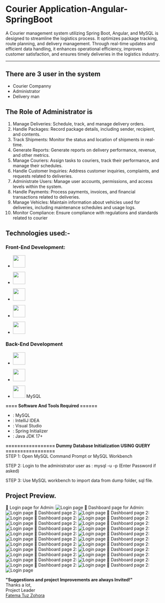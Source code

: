 # Courier Application-Angular-SpringBoot


A Courier management system utilizing Spring Boot, Angular, and MySQL is designed to streamline the logistics process. It optimizes package tracking, route planning, and delivery management. Through real-time updates and efficient data handling, it enhances operational efficiency, improves customer satisfaction, and ensures timely deliveries in the logistics industry.
-----------------   ---------------------------------------------
## There are 3 user in the system
- Courier Companny
- Administrator
- Delivery man

## The Role of Administrator is
1. Manage Deliveries: Schedule, track, and manage delivery orders.
2. Handle Packages: Record package details, including sender, recipient, and contents.
3. Track Shipments: Monitor the status and location of shipments in real-time.
4. Generate Reports: Generate reports on delivery performance, revenue, and other metrics.
5. Manage Couriers: Assign tasks to couriers, track their performance, and manage their schedules.
6. Handle Customer Inquiries: Address customer inquiries, complaints, and requests related to deliveries.
7. Administrate Users: Manage user accounts, permissions, and access levels within the system.
8. Handle Payments: Process payments, invoices, and financial transactions related to deliveries.
9. Manage Vehicles: Maintain information about vehicles used for deliveries, including maintenance schedules and usage logs.
10. Monitor Compliance: Ensure compliance with regulations and standards related to courier 

## Technologies used:-
### Front-End Development:
- [<img src="https://github.com/SadlyAhamed/Spring-Boot-With-Angular-Project/blob/main/Screenshots/svg/html5.svg" width="40" height="40">](https://github.com/SadlyAhamed)
  
- [<img src="https://github.com/SadlyAhamed/Spring-Boot-With-Angular-Project/blob/main/Screenshots/svg/css3.svg" width="40" height="40">](https://github.com/SadlyAhamed)
  
- [<img src="https://github.com/SadlyAhamed/Spring-Boot-With-Angular-Project/blob/main/Screenshots/svg/bootstrap-logo-shadow.png" width="40" height="40">](https://github.com/SadlyAhamed)
  
- [<img src="https://github.com/SadlyAhamed/Spring-Boot-With-Angular-Project/blob/main/Screenshots/svg/javascript.svg" width="40" height="40">](https://github.com/SadlyAhamed)
  
- [<img src="https://github.com/SadlyAhamed/Spring-Boot-With-Angular-Project/blob/main/Screenshots/svg/angular.svg" width="40" height="40">](https://github.com/SadlyAhamed)
  
### Back-End Development
- [<img src="https://github.com/SadlyAhamed/Spring-Boot-With-Angular-Project/blob/main/Screenshots/svg/spring_boot.svg" width="40" height="40">](https://github.com/SadlyAhamed)
  
- [<img src="https://github.com/SadlyAhamed/Spring-Boot-With-Angular-Project/blob/main/Screenshots/svg/hibernate.png" width="40" height="40">](https://github.com/SadlyAhamed)
  
-  [<img src="Screensort/mysql.png" width="40" height="40">](https://github.com/SadlyAhame) MySQL

**==== Software And Tools Required ======**
- :  MySQL
- :  IntelliJ IDEA
- :  Visual Studio
- :  Spring Initializer
- :  Java JDK 17+


**================= Dummy Database Initialization USING QUERY =================**  
STEP 1: Open MySQL Command Prompt or MySQL Workbench

STEP 2: Login to the administrator user as : mysql -u <username> -p (Enter Password if asked)

STEP 3: Use MySQL workbench to import data from dump folder, sql file.

Project Preview.
---------------------------------------------------------------------
:pushpin: Login page for Admin:
![ Login page](https://github.com/fatemazohor/MerchandiseManagement--Angular-Spring-Boot/blob/main/screenshot/techpack1.JPG)
:pushpin: Dashboard page for Admin:
![ Login page](https://github.com/fatemazohor/MerchandiseManagement--Angular-Spring-Boot/blob/main/screenshot/tp2.JPG)
:pushpin: Dashboard page 2:
![ Login page](https://github.com/fatemazohor/MerchandiseManagement--Angular-Spring-Boot/blob/main/screenshot/tp3.JPG)
:pushpin: Dashboard page 2:
![ Login page](https://github.com/fatemazohor/MerchandiseManagement--Angular-Spring-Boot/blob/main/screenshot/tp4.JPG)
:pushpin: Dashboard page 2:
![ Login page](https://github.com/fatemazohor/MerchandiseManagement--Angular-Spring-Boot/blob/main/screenshot/tp5.JPG)
:pushpin: Dashboard page 2:
![ Login page](https://github.com/fatemazohor/MerchandiseManagement--Angular-Spring-Boot/blob/main/screenshot/tp6.JPG)
:pushpin: Dashboard page 2:
![ Login page](https://github.com/fatemazohor/MerchandiseManagement--Angular-Spring-Boot/blob/main/screenshot/tp7.JPG)
:pushpin: Dashboard page 2:
![ Login page](https://github.com/fatemazohor/MerchandiseManagement--Angular-Spring-Boot/blob/main/screenshot/tp8.JPG)
:pushpin: Dashboard page 2:
![ Login page](https://github.com/fatemazohor/MerchandiseManagement--Angular-Spring-Boot/blob/main/screenshot/tp9.JPG)
:pushpin: Dashboard page 2:
![ Login page](https://github.com/fatemazohor/MerchandiseManagement--Angular-Spring-Boot/blob/main/screenshot/tp10.JPG)
:pushpin: Dashboard page 2:
![ Login page](https://github.com/fatemazohor/MerchandiseManagement--Angular-Spring-Boot/blob/main/screenshot/tp11.JPG)
:pushpin: Dashboard page 2:
![ Login page](https://github.com/fatemazohor/MerchandiseManagement--Angular-Spring-Boot/blob/main/screenshot/tp12.JPG)
:pushpin: Dashboard page 2:
![ Login page](https://github.com/fatemazohor/MerchandiseManagement--Angular-Spring-Boot/blob/main/screenshot/tp13.JPG)
:pushpin: Dashboard page 2:
![ Login page](https://github.com/fatemazohor/MerchandiseManagement--Angular-Spring-Boot/blob/main/screenshot/tp14.JPG)
:pushpin: Dashboard page 2:
![ Login page](https://github.com/fatemazohor/MerchandiseManagement--Angular-Spring-Boot/blob/main/screenshot/tp15.JPG)
:pushpin: Dashboard page 2:
![ Login page](https://github.com/fatemazohor/MerchandiseManagement--Angular-Spring-Boot/blob/main/screenshot/tp16.JPG)
:pushpin: Dashboard page 2:
![ Login page](https://github.com/fatemazohor/MerchandiseManagement--Angular-Spring-Boot/blob/main/screenshot/tp17.JPG)
:pushpin: Dashboard page 2:
![ Login page](https://github.com/fatemazohor/MerchandiseManagement--Angular-Spring-Boot/blob/main/screenshot/tp18.JPG)
:pushpin: Dashboard page 2:
![ Login page](https://github.com/fatemazohor/MerchandiseManagement--Angular-Spring-Boot/blob/main/screenshot/tp19.JPG)
:pushpin: Dashboard page 2:
![ Login page](https://github.com/fatemazohor/MerchandiseManagement--Angular-Spring-Boot/blob/main/screenshot/tp20.JPG)
:pushpin: Dashboard page 2:
![ Login page](https://github.com/fatemazohor/MerchandiseManagement--Angular-Spring-Boot/blob/main/screenshot/tp21.JPG)
:pushpin: Dashboard page 2:
![ Login page](https://github.com/fatemazohor/MerchandiseManagement--Angular-Spring-Boot/blob/main/screenshot/tp22.JPG)
:pushpin: Dashboard page 2:
![ Login page](https://github.com/fatemazohor/MerchandiseManagement--Angular-Spring-Boot/blob/main/screenshot/tp23.JPG)
:pushpin: Dashboard page 2:
![ Login page](https://github.com/fatemazohor/MerchandiseManagement--Angular-Spring-Boot/blob/main/screenshot/tp24.JPG)

**"Suggestions and project Improvements are always Invited!"**  
Thanks a lot,    
Project Leader  
[Fatema Tuz Zohora](https://github.com/fatemazohor)
